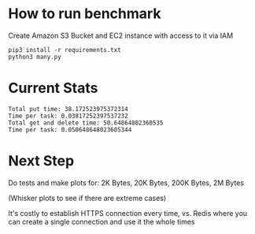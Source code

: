 # How to run benchmark

Create Amazon S3 Bucket and EC2 instance with access to it via IAM

```
pip3 install -r requirements.txt
python3 many.py
```

# Current Stats

```
Total put time: 38.172523975372314
Time per task: 0.03817252397537232
Total get and delete time: 50.64864802360535
Time per task: 0.050648648023605344
```

# Next Step

Do tests and make plots for:
2K Bytes, 20K Bytes, 200K Bytes, 2M Bytes

(Whisker plots to see if there are extreme cases)

It's costly to establish HTTPS connection every time,
vs. Redis where you can create a single connection and use it the whole times
